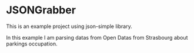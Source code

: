 JSONGrabber
===========

This is an example project using json-simple library.

In this example I am parsing datas from Open Datas from Strasbourg about parkings occupation.
